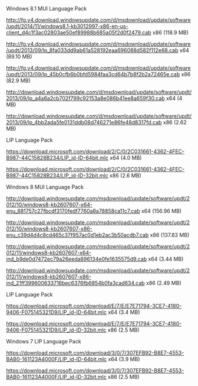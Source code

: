 Windows 8.1 MUI Language Pack

http://fg.v4.download.windowsupdate.com/d/msdownload/update/software/updt/2014/11/windows8.1-kb3012997-x86-en-us-client_d4c1f3ac02803ae50ef89988b685a05f2d0f2479.cab
x86 (118.9 MB)

http://fg.v4.download.windowsupdate.com/d/msdownload/update/software/updt/2013/09/lp_8fa033dd9ab61a528192eaa696088d582f112e68.cab
x64 (89.10 MB)

http://fg.v4.download.windowsupdate.com/d/msdownload/update/software/updt/2013/09/lp_45b0cfb6b0bfd5984faa3cd64b7b8f2b2a72465e.cab
x86 (82.9 MB)

http://download.windowsupdate.com/d/msdownload/update/software/updt/2013/09/lp_a4a6a2cb702f799c92153a8e086b41ee8a659f30.cab
x64 (4 MB)

http://download.windowsupdate.com/d/msdownload/update/software/updt/2013/09/lp_4bb2ada5fe0131ddb08d746271e86fe48d8317fd.cab
x86 (2.62 MB)

LIP Language Pack

https://download.microsoft.com/download/2/C/0/2C031661-4362-4FEC-B987-44C15828B234/LIP_id-ID-64bit.mlc
x64 (4.0 MB)

https://download.microsoft.com/download/2/C/0/2C031661-4362-4FEC-B987-44C15828B234/LIP_id-ID-32bit.mlc
x86 (2.6 MB)

Windows 8 MUI Language Pack

http://download.windowsupdate.com/msdownload/update/software/updt/2012/10/windows8-kb2607607-x64-enu_881757c27fbcdf3170fedf7760a8a78858ca11c7.cab
x64 (156.96 MB)

http://download.windowsupdate.com/msdownload/update/software/updt/2012/10/windows8-kb2607607-x86-enu_c39d4d4c8cd465c37f957ac0d1eb2ac3b50acdb7.cab
x86 (137.83 MB)

http://download.windowsupdate.com/msdownload/update/software/updt/2012/11/windows8-kb2607607-x64-ind_b9de0d7472ec79a26eeda896134e0fe1635575d9.cab
x64 (3.44 MB)

http://download.windowsupdate.com/msdownload/update/software/updt/2012/11/windows8-kb2607607-x86-ind_21ff399600633716bec6376fb6854b0fa3cad634.cab
x86 (2.49 MB)

LIP Language Pack

https://download.microsoft.com/download/E/7/E/E7E71794-3CE7-4180-9406-F075145321D9/LIP_id-ID-64bit.mlc
x64 (3.4 MB)

https://download.microsoft.com/download/E/7/E/E7E71794-3CE7-4180-9406-F075145321D9/LIP_id-ID-32bit.mlc
x86 (2.5 MB)

Windows 7 LIP Language Pack

https://download.microsoft.com/download/3/0/7/307EFB92-B8E7-4553-BAB0-161123A4000F/LIP_id-ID-64bit.mlc
x64 (3.9 MB)

https://download.microsoft.com/download/3/0/7/307EFB92-B8E7-4553-BAB0-161123A4000F/LIP_id-ID-32bit.mlc
x86 (2.5 MB)
